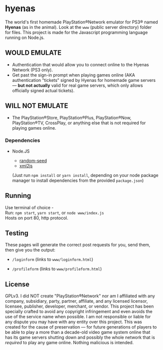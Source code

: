 # hyenas

The world's first homemade PlayStation®Network emulator for PS3® named **Hyenas** (as in the animal). Look at the `www` (public server directory) folder for files. This project is made for the Javascript programming language running on Node.js.

## WOULD EMULATE

- Authentication that would allow you to connect online to the Hyenas Network (PS3 only).
- Get past the sign-in prompt when playing games online (AKA authentication "tickets" signed by Hyenas for homemade game servers — **but not actually** valid for real game servers, which only allows officially signed actual tickets).

## WILL **NOT** EMULATE

- The PlayStation®Store, PlayStation®Plus, PlayStation®Now, PlayStation®TV, CrossPlay, or anything else that is not required for playing games online.

### Dependencies

- Node.JS

  - [random-seed](https://github.com/skratchdot/random-seed)
  - [xml2js](https://github.com/Leonidas-from-XIV/node-xml2js)
  
  (Just run `npm install` or `yarn install`, depending on your node package manager to install dependencies from the provided `package.json`)

## Running

Use terminal of choice -  
Run: `npm start`, `yarn start`, or `node www/index.js`  
Hosts on port 80, http protocol.  

## Testing

These pages will generate the correct post requests for you, send them, then give you the output:

- `/loginform` (links to `www/loginform.html`)

- `/profileform` (links to `www/profileform.html`)

## License

GPLv3. I did NOT create "PlayStation®Network" nor am I affiliated with any company, subsidiary, party, partner, affiliate, and any licensed licensor, licensee, publisher, developer, merchant, or vendor. This project has been specially crafted to avoid any copyright infringement and even avoids the use of the service name when possible. I am not responsible or liable for any dispute you may have with any entity over this project. This was created for the cause of preservation — for future generations of players to be able to play a more than a decade-old video game system online that has its game servers shutting down and possibly the whole network that is *required* to play any game online. Nothing malicious is intended.
